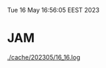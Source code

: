 Tue 16 May 16:56:05 EEST 2023
# JAM
<a href='./cache/202305/16_16.log'>./cache/202305/16_16.log</a>
